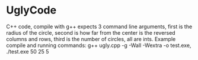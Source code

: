 # UglyCode
C++ code, compile with g++
expects 3 command line arguments, first is the radius of the circle, second is how far from the center is the reversed columns and rows, third is the number of circles, all are ints.
Example compile and running commands: 
g++ ugly.cpp -g -Wall -Wextra -o test.exe, 
./test.exe 50 25 5
